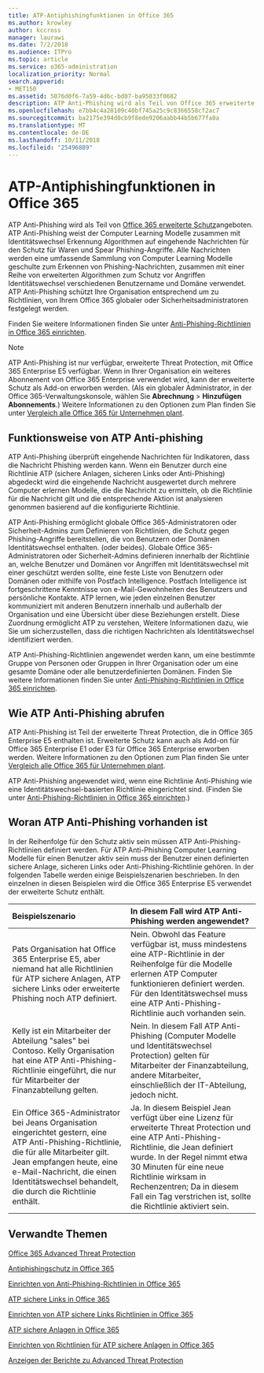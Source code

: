 ```yaml
---
title: ATP-Antiphishingfunktionen in Office 365
ms.author: krowley
author: kccross
manager: laurawi
ms.date: 7/2/2018
ms.audience: ITPro
ms.topic: article
ms.service: o365-administration
localization_priority: Normal
search.appverid:
- MET150
ms.assetid: 5076d0f6-7a59-4d6c-bd07-ba95033f0682
description: ATP Anti-Phishing wird als Teil von Office 365 erweiterte Schutz angeboten. ATP Anti-Phishing weist der Computer Learning Modelle zusammen mit Identitätswechsel Erkennung Algorithmen auf eingehende Nachrichten für den Schutz für Waren und Spear Phishing-Angriffe. Alle Nachrichten werden eine umfassende Sammlung von Computer Learning Modelle geschulte zum Erkennen von Phishing-Nachrichten, zusammen mit einer Reihe von erweiterten Algorithmen zum Schutz vor Angriffen Identitätswechsel verschiedenen Benutzername und Domäne verwendet. ATP Anti-Phishing schützt Ihre Organisation entsprechend um zu Richtlinien, von Ihrem Office 365 globaler oder Sicherheitsadministratoren festgelegt werden.
ms.openlocfilehash: e7bb4c4a28109c40bf745a25c9c8366558cf2ac7
ms.sourcegitcommit: ba2175e394d0cb9f8ede9206aabb44b5b677fa0a
ms.translationtype: MT
ms.contentlocale: de-DE
ms.lasthandoff: 10/11/2018
ms.locfileid: "25496889"
---
```

# <a name="atp-anti-phishing-capabilities-in-office-365"></a>ATP-Antiphishingfunktionen in Office 365

ATP Anti-Phishing wird als Teil von [Office 365 erweiterte Schutz](https://technet.microsoft.com/en-us/library/exchange-online-advanced-threat-protection-service-description.aspx)angeboten. ATP Anti-Phishing weist der Computer Learning Modelle zusammen mit Identitätswechsel Erkennung Algorithmen auf eingehende Nachrichten für den Schutz für Waren und Spear Phishing-Angriffe. Alle Nachrichten werden eine umfassende Sammlung von Computer Learning Modelle geschulte zum Erkennen von Phishing-Nachrichten, zusammen mit einer Reihe von erweiterten Algorithmen zum Schutz vor Angriffen Identitätswechsel verschiedenen Benutzername und Domäne verwendet. ATP Anti-Phishing schützt Ihre Organisation entsprechend um zu Richtlinien, von Ihrem Office 365 globaler oder Sicherheitsadministratoren festgelegt werden.
  
Finden Sie weitere Informationen finden Sie unter [Anti-Phishing-Richtlinien in Office 365 einrichten](set-up-anti-phishing-policies.md).
  
> [!NOTE]
> ATP Anti-Phishing ist nur verfügbar, erweiterte Threat Protection, mit Office 365 Enterprise E5 verfügbar. Wenn in Ihrer Organisation ein weiteres Abonnement von Office 365 Enterprise verwendet wird, kann der erweiterte Schutz als Add-on erworben werden. (Als ein globaler Administrator, in der Office 365-Verwaltungskonsole, wählen Sie **Abrechnung** \> **Hinzufügen Abonnements**.) Weitere Informationen zu den Optionen zum Plan finden Sie unter [Vergleich alle Office 365 für Unternehmen plant](https://go.microsoft.com/fwlink/?linkid=844053). 
    
## <a name="how-atp-anti-phishing-works"></a>Funktionsweise von ATP Anti-phishing
<a name="Howantiphishworks"> </a>

ATP Anti-Phishing überprüft eingehende Nachrichten für Indikatoren, dass die Nachricht Phishing werden kann. Wenn ein Benutzer durch eine Richtlinie ATP (sichere Anlagen, sicheren Links oder Anti-Phishing) abgedeckt wird die eingehende Nachricht ausgewertet durch mehrere Computer erlernen Modelle, die die Nachricht zu ermitteln, ob die Richtlinie für die Nachricht gilt und die entsprechende Aktion ist analysieren genommen basierend auf die konfigurierte Richtlinie.
  
ATP Anti-Phishing ermöglicht globale Office 365-Administratoren oder Sicherheit-Admins zum Definieren von Richtlinien, die Schutz gegen Phishing-Angriffe bereitstellen, die von Benutzern oder Domänen Identitätswechsel enthalten. (oder beides). Globale Office 365-Administratoren oder Sicherheit-Admins definieren innerhalb der Richtlinie an, welche Benutzer und Domänen vor Angriffen mit Identitätswechsel mit einer geschützt werden sollte, eine feste Liste von Benutzern oder Domänen oder mithilfe von Postfach Intelligence. Postfach Intelligence ist fortgeschrittene Kenntnisse von e-Mail-Gewohnheiten des Benutzers und persönliche Kontakte. ATP lernen, wie jeden einzelnen Benutzer kommuniziert mit anderen Benutzern innerhalb und außerhalb der Organisation und eine Übersicht über diese Beziehungen erstellt. Diese Zuordnung ermöglicht ATP zu verstehen, Weitere Informationen dazu, wie Sie um sicherzustellen, dass die richtigen Nachrichten als Identitätswechsel identifiziert werden.
  
ATP Anti-Phishing-Richtlinien angewendet werden kann, um eine bestimmte Gruppe von Personen oder Gruppen in Ihrer Organisation oder um eine gesamte Domäne oder alle benutzerdefinierten Domänen. Finden Sie weitere Informationen finden Sie unter [Anti-Phishing-Richtlinien in Office 365 einrichten](set-up-anti-phishing-policies.md).
  
## <a name="how-to-get-atp-anti-phishing"></a>Wie ATP Anti-Phishing abrufen
<a name="Howtogetantiphish"> </a>

ATP Anti-Phishing ist Teil der erweiterte Threat Protection, die in Office 365 Enterprise E5 enthalten ist. Erweiterte Schutz kann auch als Add-on für Office 365 Enterprise E1 oder E3 für Office 365 Enterprise erworben werden. Weitere Informationen zu den Optionen zum Plan finden Sie unter [Vergleich alle Office 365 für Unternehmen plant](https://go.microsoft.com/fwlink/?linkid=844053).
  
ATP Anti-Phishing angewendet wird, wenn eine Richtlinie Anti-Phishing wie eine Identitätswechsel-basierten Richtlinie eingerichtet sind. (Finden Sie unter [Anti-Phishing-Richtlinien in Office 365 einrichten](set-up-anti-phishing-policies.md).)
  
## <a name="how-to-know-if-atp-anti-phishing-is-in-place"></a>Woran ATP Anti-Phishing vorhanden ist
<a name="IsantiphishOn"> </a>

In der Reihenfolge für den Schutz aktiv sein müssen ATP Anti-Phishing-Richtlinien definiert werden. Für ATP Anti-Phishing Computer Learning Modelle für einen Benutzer aktiv sein muss der Benutzer einen definierten sichere Anlage, sicheren Links oder Anti-Phishing-Richtlinie gehören. In der folgenden Tabelle werden einige Beispielszenarien beschrieben. In den einzelnen in diesen Beispielen wird die Office 365 Enterprise E5 verwendet der erweiterte Schutz enthält.
  
|**Beispielszenario**|**In diesem Fall wird ATP Anti-Phishing werden angewendet?**|
|:-----|:-----|
|Pats Organisation hat Office 365 Enterprise E5, aber niemand hat alle Richtlinien für ATP sichere Anlagen, ATP sichere Links oder erweiterte Phishing noch ATP definiert.|Nein. Obwohl das Feature verfügbar ist, muss mindestens eine ATP-Richtlinie in der Reihenfolge für die Modelle erlernen ATP Computer funktionieren definiert werden. Für den Identitätswechsel muss eine ATP Anti-Phishing-Richtlinie auch vorhanden sein.|
|Kelly ist ein Mitarbeiter der Abteilung "sales" bei Contoso. Kelly Organisation hat eine ATP Anti-Phishing-Richtlinie eingeführt, die nur für Mitarbeiter der Finanzabteilung gelten.|Nein. In diesem Fall ATP Anti-Phishing (Computer Modelle und Identitätswechsel Protection) gelten für Mitarbeiter der Finanzabteilung, andere Mitarbeiter, einschließlich der IT-Abteilung, jedoch nicht.|
|Ein Office 365-Administrator bei Jeans Organisation eingerichtet gestern, eine ATP Anti-Phishing-Richtlinie, die für alle Mitarbeiter gilt. Jean empfangen heute, eine e-Mail-Nachricht, die einen Identitätswechsel behandelt, die durch die Richtlinie enthält.|Ja. In diesem Beispiel Jean verfügt über eine Lizenz für erweiterte Threat Protection und eine ATP Anti-Phishing-Richtlinie, die Jean definiert wurde. In der Regel nimmt etwa 30 Minuten für eine neue Richtlinie wirksam in Rechenzentren; Da in diesem Fall ein Tag verstrichen ist, sollte die Richtlinie aktiviert sein.|
   
## <a name="related-topics"></a>Verwandte Themen
<a name="IsantiphishOn"> </a>

[Office 365 Advanced Threat Protection](office-365-atp.md)
  
[Antiphishingschutz in Office 365](anti-phishing-protection.md)
  
[Einrichten von Anti-Phishing-Richtlinien in Office 365](set-up-anti-phishing-policies.md)
  
[ATP sichere Links in Office 365](atp-safe-links.md)
  
[Einrichten von ATP sichere Links Richtlinien in Office 365](set-up-atp-safe-links-policies.md)
  
[ATP sichere Anlagen in Office 365](atp-safe-attachments.md)
  
[Einrichten von Richtlinien für ATP sichere Anlagen in Office 365](set-up-atp-safe-attachments-policies.md)
  
[Anzeigen der Berichte zu Advanced Threat Protection](view-reports-for-atp.md)
  

